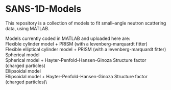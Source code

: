 # SANS-1D-Models
This repository is a collection of models to fit small–angle neutron scattering data, using MATLAB.

Models currently coded in MATLAB and uploaded here are: \
Flexible cylinder model + PRISM (with a levenberg-marquardt fitter)\
Flexible elliptical cylinder model + PRISM (with a levenberg-marquardt fitter)\
Spherical model\
Spherical model + Hayter-Penfold-Hansen-Ginoza Structure factor (charged particles)\
Ellipsoidal model\
Ellipsoidal model + Hayter-Penfold-Hansen-Ginoza Structure factor (charged particles)\


